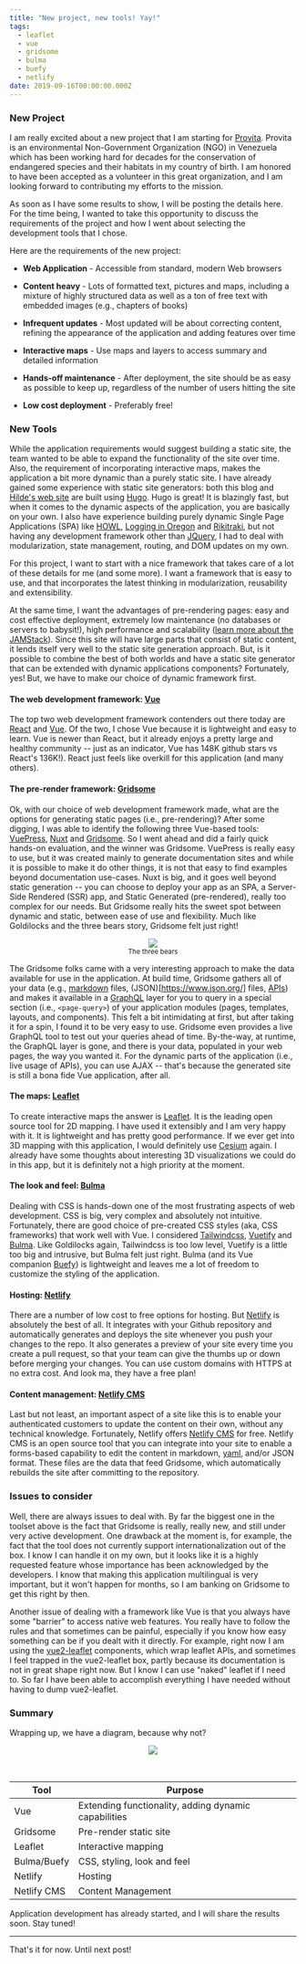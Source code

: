 ```yaml
---
title: "New project, new tools! Yay!"
tags:
  - leaflet
  - vue
  - gridsome
  - bulma
  - buefy
  - netlify
date: 2019-09-16T00:00:00.000Z
---
```

### New Project

I am really excited about a new project that I am starting for [Provita](http://www.provita.org.ve/). Provita is an environmental Non-Government Organization (NGO) in Venezuela which has been working hard for decades for the conservation of endangered species and their habitats in my country of birth. I am honored to have been accepted as a volunteer in this great organization, and I am looking forward to contributing my efforts to the mission.

As soon as I have some results to show, I will be posting the details here. For the time being, I wanted to take this opportunity to  discuss the requirements of the project and how I went about selecting the development tools that I chose.

<!--more-->

Here are the requirements of the new project:

* **Web Application** - Accessible from standard, modern Web browsers

* **Content heavy** - Lots of formatted text, pictures and maps, including a mixture of highly structured data as well as a ton of free text with embedded images (e.g., chapters of books)

* **Infrequent updates** - Most updated will be about correcting content, refining the appearance of the application and adding features over time

* **Interactive maps** - Use maps and layers to access summary and detailed information

* **Hands-off maintenance** - After deployment, the site should be as easy as possible to keep up, regardless of the number of users hitting the site

* **Low cost deployment** - Preferably free!

### New Tools

While the application requirements would suggest building a static site, the team wanted to be able to expand the functionality of the site over time. Also, the requirement of incorporating interactive maps, makes the application a bit more dynamic than a purely static site. I have already gained some experience with static site generators: both this blog and [Hilde's web site](https://www.hildemorin.com/) are built using [Hugo](https://gohugo.io/). Hugo is great! It is blazingly fast, but when it comes to the dynamic aspects of the application, you are basically on your own. I also have experience building purely dynamic Single Page Applications (SPA) like [HOWL](https://oregonhowl.org/), [Logging in Oregon](https://logging.oregonhowl.org/) and [Rikitraki](https://www.rikitraki.com/), but not having any development framework other than [JQuery](https://jquery.com/), I had to deal with modularization, state management, routing, and DOM updates on my own.

For this project, I want to start with a nice framework that takes care of a lot of these details for me (and some more). I want a framework that is easy to use, and that incorporates the latest thinking in modularization, reusability and extensibility.

At the same time, I want the advantages of pre-rendering pages: easy and cost effective deployment, extremely low maintenance (no databases or servers to babysit!), high performance and scalability ([learn more about the JAMStack](https://jamstack.org/)). Since this site will have large parts that consist of static content, it lends itself very well to the static site generation approach. But, is it possible to combine the best of both worlds and have a static site generator that can be extended with dynamic applications components? Fortunately, yes! But, we have to make our choice of dynamic framework first.

#### The web development framework: [Vue](https://vuejs.org/)

The top two web development framework contenders out there today are [React](https://reactjs.org/) and [Vue](https://vuejs.org/). Of the two, I chose Vue because it is lightweight and easy to learn. Vue is newer than React, but it already enjoys a pretty large and healthy community -- just as an indicator, Vue has 148K github stars vs React's 136K!). React just feels like overkill for this application (and many others).

#### The pre-render framework: [Gridsome](https://gridsome.org/)

Ok, with our choice of web development framework made, what are the options for generating static pages (i.e., pre-rendering)? After some digging, I was able to identify the following three Vue-based tools: [VuePress](https://vuepress.vuejs.org/), [Nuxt](https://nuxtjs.org/) and [Gridsome](https://gridsome.org/). So I went ahead and did a fairly quick hands-on evaluation, and the winner was Gridsome. VuePress is really easy to use, but it was created mainly to generate documentation sites and while it is possible to make it do other things, it is not that easy to find examples beyond documentation use-cases. Nuxt is big, and it goes well beyond static generation -- you can choose to deploy your app as an SPA, a Server-Side Rendered (SSR) app, and Static Generated (pre-rendered), really too complex for our needs. But Gridsome really hits the sweet spot between dynamic and static, between ease of use and flexibility. Much like Goldilocks and the three bears story, Gridsome felt just right!

<p align="center">
	<img src="/images/uploads/goldilocks.jpg"/><br>
  <small>The three bears</small>
</p>

The Gridsome folks came with a very interesting approach to make the data available for use in the application. At build time, Gridsome gathers all of your data (e.g., [markdown](https://en.wikipedia.org/wiki/Markdown) files, (JSON)[https://www.json.org/] files, [APIs](https://en.wikipedia.org/wiki/Application_programming_interface)) and makes it available in a [GraphQL](https://graphql.org/) layer for you to query in a special section (i.e., ```<page-query>```) of your application modules (pages, templates, layouts, and components). This felt a bit intimidating at first, but after taking it for a spin, I found it to be very easy to use. Gridsome even provides a live GraphQL tool to test out your queries ahead of time. By-the-way, at runtime, the GraphQL layer is gone, and there is your data, populated in your web pages, the way you wanted it. For the dynamic parts of the application (i.e., live usage of APIs), you can use AJAX -- that's because the generated site is still a bona fide Vue application, after all.

#### The maps: [Leaflet](https://leafletjs.com/)

To create interactive maps the answer is [Leaflet](https://leafletjs.com/). It is the leading open source tool for 2D mapping. I have used it extensibly and I am very happy with it. It is lightweight and has pretty good performance. If we ever get into 3D mapping with this application, I would definitely use [Cesium](https://cesiumjs.org) again. I already have some thoughts about interesting 3D visualizations we could do in this app, but it is definitely not a high priority at the moment.

#### The look and feel: [Bulma](https://bulma.io/)

Dealing with CSS is hands-down one of the most frustrating aspects of web development. CSS is big, very complex and absolutely not intuitive. Fortunately, there are good choice of pre-created CSS styles (aka, CSS frameworks) that work well with Vue. I considered [Tailwindcss](https://tailwindcss.com/), [Vuetify](https://vuetifyjs.com) and [Bulma](https://bulma.io/). Like Goldilocks again, Tailwindcss is too low level, Vuetify is a little too big and intrusive, but Bulma felt just right. Bulma (and its Vue companion [Buefy](https://buefy.org/)) is lightweight and leaves me a lot of freedom to customize the styling of the application.

#### Hosting: [Netlify](https://www.netlify.com/)

There are a number of low cost to free options for hosting. But [Netlify](https://www.netlify.com/) is absolutely the best of all. It integrates with your Github repository and automatically generates and deploys the site whenever you push your changes to the repo. It also generates a preview of your site every time you create a pull request, so that your team can give the thumbs up or down before merging your changes. You can use custom domains with HTTPS at no extra cost. And look ma, they have a free plan!

#### Content management: [Netlify CMS](https://www.netlifycms.org/)

Last but not least, an important aspect of a site like this is to enable your authenticated customers to update the content on their own, without any technical knowledge. Fortunately, Netlify offers [Netlify CMS](https://www.netlifycms.org/) for free. Netlify CMS is an open source tool that you can integrate into your site to enable a forms-based capability to edit the content in markdown, [yaml](https://en.wikipedia.org/wiki/YAML), and/or JSON format. These files are the data that feed Gridsome, which automatically rebuilds the site after committing to the repository.

### Issues to consider

Well, there are always issues to deal with. By far the biggest one in the toolset above is the fact that Gridsome is really, really new, and still under very active development. One drawback at the moment is, for example, the fact that the tool does not currently support internationalization out of the box. I know I can handle it on my own, but it looks like it is a highly requested feature whose importance has been acknowledged by the developers. I know that  making this application multilingual is very important, but it won't happen for months, so I am banking on Gridsome to get this right by then.

Another issue of dealing with a framework like Vue is that you always have some "barrier" to access native web features. You really have to follow the rules and that sometimes can be painful, especially if you know how easy something can be if you dealt with it directly. For example, right now I am using the [vue2-leaflet](https://korigan.github.io/Vue2Leaflet/#/) components, which wrap leaflet APIs, and sometimes I feel trapped in the vue2-leaflet box, partly because its documentation is not in great shape right now. But I know I can use "naked" leaflet if I need to. So far I have been able to accomplish everything I have needed without having to dump vue2-leaflet.

### Summary

Wrapping up, we have a diagram, because why not?

<p align="center">
	<img src="/images/uploads/tools.svg"/>
</p>

<br>

|Tool|Purpose|
|-----------|-----------|
|Vue|Extending functionality, adding dynamic capabilities|
|Gridsome|Pre-render static site|
|Leaflet|Interactive mapping|
|Bulma/Buefy|CSS, styling, look and feel|
|Netlify|Hosting|
|Netlify CMS|Content Management|

Application development has already started, and I will share the results soon. Stay tuned!

-----

That's it for now. Until next post!
